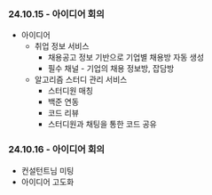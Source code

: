 ### 24.10.15 - 아이디어 회의

- 아이디어
  - 취업 정보 서비스
    - 채용공고 정보 기반으로 기업별 채용방 자동 생성
    - 필수 채널 - 기업의 채용 정보방, 잡담방
  - 알고리즘 스터디 관리 서비스
    - 스터디원 매칭
    - 백준 연동
    - 코드 리뷰
    - 스터디원과 채팅을 통한 코드 공유

### 24.10.16 - 아이디어 회의

- 컨설턴트님 미팅
- 아이디어 고도화
